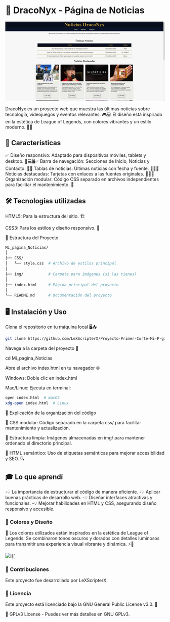 # 📰 DracoNyx - Página de Noticias

![DracoNyx Logo](img/draconyx.png)


DracoNyx es un proyecto web que muestra las últimas noticias sobre tecnología, videojuegos y eventos relevantes. 🎮💻 El diseño está inspirado en la estética de League of Legends, con colores vibrantes y un estilo moderno. 🎨✨

## 🚀 Características

✅ Diseño responsivo: Adaptado para dispositivos móviles, tablets y desktop.
📱💻🖥️✅ Barra de navegación: Secciones de Inicio, Noticias y Contacto.
🧭✅ Tablas de noticias: Últimas noticias con fecha y fuente.
📅📰✅ Noticias destacadas: Tarjetas con enlaces a las fuentes originales.
🔗✨✅ Organización modular: Código CSS separado en archivos independientes para facilitar el mantenimiento. 📂

## 🛠️ Tecnologías utilizadas

HTML5: Para la estructura del sitio. 🏗️

CSS3: Para los estilos y diseño responsivo. 🎨

📁 Estructura del Proyecto

```bash
Mi_pagina_Noticias/
│
├── CSS/
│   └── style.css  # Archivo de estilos principal
│
├── img/           # Carpeta para imágenes (si las tienes)
│
├── index.html     # Página principal del proyecto
│
└── README.md      # Documentación del proyecto
```

## 🖥️ Instalación y Uso

Clona el repositorio en tu máquina local 🖥️📥

```bash
git clone https://github.com/LeXScripterX/Proyecto-Primer-Corte-Mi-P-gina-de-Noticias-Favoritas-.git
```

Navega a la carpeta del proyecto 📂

cd Mi_pagina_Noticias

Abre el archivo index.html en tu navegador 🌐

Windows: Doble clic en index.html

Mac/Linux: Ejecuta en terminal:

```bash
open index.html  # macOS
xdg-open index.html  # Linux
```

📌 Explicación de la organización del código

📌 CSS modular: Código separado en la carpeta css/ para facilitar mantenimiento y actualización.

📌 Estructura limpia: Imágenes almacenadas en img/ para mantener ordenado el directorio principal.

📌 HTML semántico: Uso de etiquetas semánticas para mejorar accesibilidad y SEO. 🔍

## 🎓 Lo que aprendí

-💡 La importancia de estructurar el código de manera eficiente.
-💡 Aplicar buenas prácticas de desarrollo web.
-💡 Diseñar interfaces atractivas y funcionales.
-💡 Mejorar habilidades en HTML y CSS, asegurando diseño responsivo y accesible.

### 🎨 Colores y Diseño

🎨 Los colores utilizados están inspirados en la estética de League of Legends. Se combinaron tonos oscuros y dorados con detalles luminosos para transmitir una experiencia visual vibrante y dinámica. ⚡🌟

![](https://media1.tenor.com/m/H3CDIIyo2U0AAAAd/flinthook-pixel-art.gif)![[


### 🤝 Contribuciones

Este proyecto fue desarrollado por LeXScripterX.
### 📜 Licencia

Este proyecto está licenciado bajo la GNU General Public License v3.0. 📝

📌 GPLv3 License - Puedes ver más detalles en GNU GPLv3.
